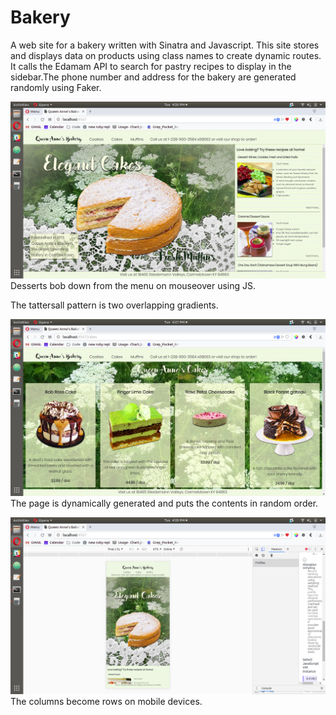 # Bakery

A web site for a bakery written with Sinatra and Javascript. This site stores and displays data on products using class names to create dynamic routes. It calls the Edamam API to search for pastry recipes to display in the sidebar.The phone number and address for the bakery are generated randomly using Faker.

![Front page](https://raw.githubusercontent.com/mwissig/Bakery/master/public/images/screenshots/Screenshot%20from%202018-08-14%2016-26-41.png)
Desserts bob down from the menu on mouseover using JS.

The tattersall pattern is two overlapping gradients.

![Dynamic route](https://raw.githubusercontent.com/mwissig/Bakery/master/public/images/screenshots/Screenshot%20from%202018-08-14%2016-27-12.png)
The page is dynamically generated and puts the contents in random order.

![Phone](https://raw.githubusercontent.com/mwissig/Bakery/master/public/images/screenshots/Screenshot%20from%202018-08-14%2016-28-11.png)
The columns become rows on mobile devices.
